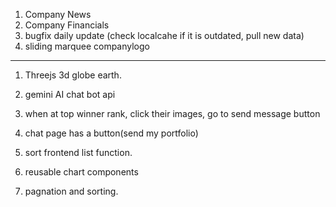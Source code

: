 1. Company News
2. Company Financials
3. bugfix daily update (check localcahe if it is outdated, pull new data)
4. sliding marquee companylogo
-------------------------------------------------------------------------------

1. Threejs 3d globe earth.
2. gemini AI chat bot api
3. when at top winner rank, click their images, go to send message button
4. chat page has a button(send my portfolio)
5. sort frontend list function.

2. reusable chart components
8. pagnation and sorting.